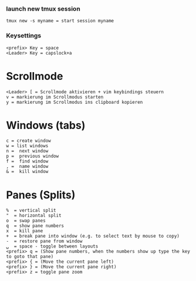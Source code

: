 ### launch new tmux session
    tmux new -s myname = start session myname

### Keysettings
    <prefix> Key = space
    <Leader> Key = capslock+a


# Scrollmode
    <Leader> [ = Scrollmode aktivieren + vim keybindings steuern
    v = markierung im Scrollmodus starten
    y = markierung im Scrollmodus ins clipboard kopieren


# Windows (tabs)
    c = create window
    w = list windows
    n =  next window
    p =  previous window
    f =  find window
    , =  name window
    & =  kill window

# Panes (Splits)
    %  = vertical split
    "  = horizontal split
    o  = swap panes
    q  = show pane numbers
    x  = kill pane
    +  = break pane into window (e.g. to select text by mouse to copy)
    -  = restore pane from window
    ⍽  = space - toggle between layouts
    <prefix> q = (Show pane numbers, when the numbers show up type the key to goto that pane)
    <prefix> { = (Move the current pane left)
    <prefix> } = (Move the current pane right)
    <prefix> z = toggle pane zoom
